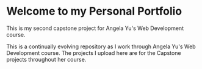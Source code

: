 # Welcome to my Personal Portfolio

This is my second capstone project for Angela Yu's Web Development course.

This is a continually evolving repository as I work through Angela Yu's Web Development course. The projects I upload here are for the Capstone projects throughout her course.
